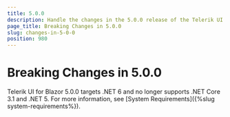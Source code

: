 ```yaml
---
title: 5.0.0
description: Handle the changes in the 5.0.0 release of the Telerik UI for Blazor components.
page_title: Breaking Changes in 5.0.0
slug: changes-in-5-0-0
position: 980
---
```


# Breaking Changes in 5.0.0

Telerik UI for Blazor 5.0.0 targets .NET 6 and no longer supports .NET Core 3.1 and .NET 5. For more information, see [System Requirements]({%slug system-requirements%}).
